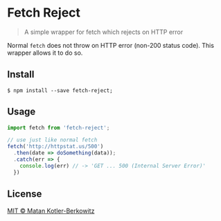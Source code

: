 # Fetch Reject
>A simple wrapper for fetch which rejects on HTTP error

Normal `fetch` does not throw on HTTP error (non-200 status code). This wrapper allows it to do so.
## Install
```
$ npm install --save fetch-reject;
```
## Usage
```js
import fetch from 'fetch-reject';

// use just like normal fetch
fetch('http://httpstat.us/500')
  .then(date => doSomething(data));
  .catch(err => {
    console.log(err) // -> 'GET ... 500 (Internal Server Error)'
  })
```
## License

[MIT  © Matan Kotler-Berkowitz](https://github.com/matankb/fetch-reject/blob/master/LICENSE)
